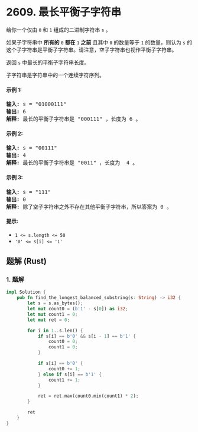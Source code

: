 # 2609. 最长平衡子字符串
给你一个仅由 `0` 和 `1` 组成的二进制字符串 `s` 。

如果子字符串中 **所有的** `0` **都在** `1` **之前** 且其中 `0` 的数量等于 `1` 的数量，则认为 `s` 的这个子字符串是平衡子字符串。请注意，空子字符串也视作平衡子字符串。

返回  `s` 中最长的平衡子字符串长度。

子字符串是字符串中的一个连续字符序列。

#### 示例 1:
<pre>
<strong>输入:</strong> s = "01000111"
<strong>输出:</strong> 6
<strong>解释:</strong> 最长的平衡子字符串是 "000111" ，长度为 6 。
</pre>

#### 示例 2:
<pre>
<strong>输入:</strong> s = "00111"
<strong>输出:</strong> 4
<strong>解释:</strong> 最长的平衡子字符串是 "0011" ，长度为  4 。
</pre>

#### 示例 3:
<pre>
<strong>输入:</strong> s = "111"
<strong>输出:</strong> 0
<strong>解释:</strong> 除了空子字符串之外不存在其他平衡子字符串，所以答案为 0 。
</pre>

#### 提示:
* `1 <= s.length <= 50`
* `'0' <= s[i] <= '1'`

## 题解 (Rust)

### 1. 题解
```Rust
impl Solution {
    pub fn find_the_longest_balanced_substring(s: String) -> i32 {
        let s = s.as_bytes();
        let mut count0 = (b'1' - s[0]) as i32;
        let mut count1 = 0;
        let mut ret = 0;

        for i in 1..s.len() {
            if s[i] == b'0' && s[i - 1] == b'1' {
                count0 = 0;
                count1 = 0;
            }

            if s[i] == b'0' {
                count0 += 1;
            } else if s[i] == b'1' {
                count1 += 1;
            }

            ret = ret.max(count0.min(count1) * 2);
        }

        ret
    }
}
```
